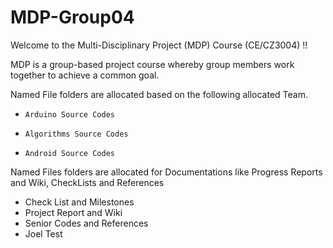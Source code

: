 # MDP-Group04


Welcome to the Multi-Disciplinary Project (MDP) Course (CE/CZ3004) !!

MDP is a group-based project course whereby group members work together to achieve a common goal.

Named File folders are allocated based on the following allocated Team.
-     Arduino Source Codes
-     Algorithms Source Codes
-     Android Source Codes

Named Files folders are allocated for Documentations like Progress Reports and Wiki, CheckLists and References
-   Check List and Milestones
-   Project Report and Wiki
-   Senior Codes and References
-   Joel Test
